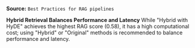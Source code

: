 **Source:** `Best Practices for RAG pipelines`

**Hybrid Retrieval Balances Performance and Latency**
While "Hybrid with HyDE" achieves the highest RAG score (0.58), it has a high computational cost; using "Hybrid" or "Original" methods is recommended to balance performance and latency.
